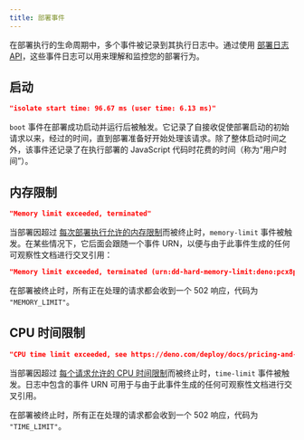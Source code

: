 ```yaml
---
title: 部署事件
---
```


在部署执行的生命周期中，多个事件被记录到其执行日志中。通过使用
[部署日志 API](https://apidocs.deno.com/#get-/deployments/-deploymentId-/app_logs)，这些事件日志可以用来理解和监控您的部署行为。

## 启动

```json
"isolate start time: 96.67 ms (user time: 6.13 ms)"
```

`boot` 事件在部署成功启动并运行后被触发。它记录了自接收促使部署启动的初始请求以来，经过的时间，直到部署准备好开始处理该请求。除了整体启动时间之外，该事件还记录了在执行部署的 JavaScript 代码时花费的时间（称为“用户时间”）。

## 内存限制

```json
"Memory limit exceeded, terminated"
```

当部署因超过
[每次部署执行允许的内存限制](https://deno.com/deploy/pricing?subhosting)而被终止时，`memory-limit` 事件被触发。在某些情况下，它后面会跟随一个事件 URN，以便与由于此事件生成的任何可观察性文档进行交叉引用：

```json
"Memory limit exceeded, terminated (urn:dd-hard-memory-limit:deno:pcx8pcbpc34b:048730b1-0e1f-4df7-8f92-e64233415322)"
```

在部署被终止时，所有正在处理的请求都会收到一个 502 响应，代码为 `"MEMORY_LIMIT"`。

## CPU 时间限制

```json
"CPU time limit exceeded, see https://deno.com/deploy/docs/pricing-and-limit (urn:dd-time-limit:deno:pcx8pcbpc34b:b8c729c0-e17a-4ce1-a6df-4267cbeb6d5c)"
```

当部署因超过
[每个请求允许的 CPU 时间限制](https://deno.com/deploy/pricing?subhosting)而被终止时，`time-limit` 事件被触发。日志中包含的事件 URN 可用于与由于此事件生成的任何可观察性文档进行交叉引用。

在部署被终止时，所有正在处理的请求都会收到一个 502 响应，代码为 `"TIME_LIMIT"`。